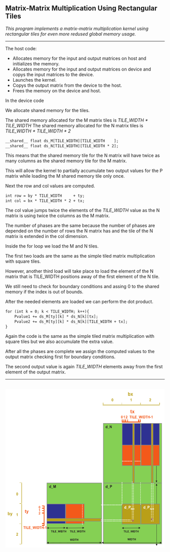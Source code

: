 ## Matrix-Matrix Multiplication Using Rectangular Tiles

*This program implements a matrix-matrix multiplication kernel using rectangular tiles for even more redused global memory usage.*

---

The host code:

- Allocates memory for the input and output matrices on host and initializes the memory.
- Allocates memory for the input and output matrices on device and copys the input matrices to the device.
- Launches the kernel.
- Copys the output matrix from the device to the host.
- Frees the memory on the device and host.

In the device code

We allocate shared memory for the tiles.

The shared memory allocated for the M matrix tiles is *TILE_WIDTH \* TILE_WIDTH*
The shared memory allocated for the N matrix tiles is *TILE_WIDTH \* TILE_WIDTH \* 2*

```
__shared__ float ds_M[TILE_WIDTH][TILE_WIDTH    ];
__shared__ float ds_N[TILE_WIDTH][TILE_WIDTH * 2];
```

This means that the shared memory tile for the N matrix will have twice as many columns as the shared memory tile for the M matrix.

This will allow the kernel to partially accumulate two output values for the P matrix while loading the M shared memory tile only once.

Next the row and col values are computed.

```
int row = by * TILE_WIDTH     + ty;
int col = bx * TILE_WIDTH * 2 + tx;
```

The col value jumps twice the elements of the *TILE_WIDTH* value as the N matrix is using twice the columns as the M matrix.

The number of phases are the same because the number of phases are depended on the number of rows the N matrix has and the tile of the N matrix is extended in the col dimension.

Inside the for loop we load the M and N tiles.

The first two loads are the same as the simple tiled matrix multiplication with square tiles.

However, another third load will take place to load the element of the N matrix that is TILE_WIDTH positions away of the first element of the N tile.

We still need to check for boundary conditions and assing 0 to the shared memory if the index is out of bounds.

After the needed elements are loaded we can perform the dot product.

```
for (int k = 0; k < TILE_WIDTH; k++){
    Pvalue1 += ds_M[ty][k] * ds_N[k][tx];
    Pvalue2 += ds_M[ty][k] * ds_N[k][TILE_WIDTH + tx];
}
```

Again the code is the same as the simple tiled matrix multiplication with square tiles but we also accumulate the extra value.

After all the phases are complete we assign the computed values to the output matrix checking first for boundary conditions.

The second output value is again *TILE_WIDTH* elements away from the first element of the output matrix.

---

<br>

<img src="../../../md_images/ch05/rectangular_tiles_mat_mul.png" width=560 height=500>